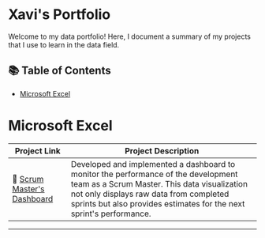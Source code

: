 # Xavi's Portfolio

Welcome to my data portfolio! Here, I document a summary of my projects that I use to learn in the data field.

## 📚 Table of Contents
- [Microsoft Excel](#microsoft-excel)

# Microsoft Excel

| Project Link | Project Description | 
|---|---|
| 👥 [Scrum Master's Dashboard](https://github.com/XaviVelasco/Scrum-Master-Excel-Dashboard) | Developed and implemented a dashboard to monitor the performance of the development team as a Scrum Master. This data visualization not only displays raw data from completed sprints but also provides estimates for the next sprint's performance. |

***
